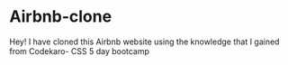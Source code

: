 # Airbnb-clone
Hey! I have cloned this Airbnb website using the knowledge that I gained from Codekaro- CSS 5 day bootcamp
